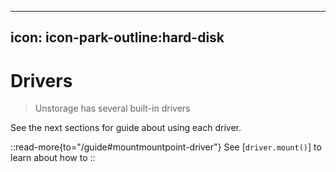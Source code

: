 ----
icon: icon-park-outline:hard-disk
---

# Drivers

> Unstorage has several built-in drivers

See the next sections for guide about using each driver.

::read-more{to="/guide#mountmountpoint-driver"}
See [`driver.mount()`] to learn about how to
::
